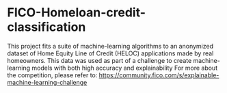 # FICO-Homeloan-credit-classification
This project fits a suite of machine-learning algorithms to an anonymized dataset of Home Equity Line of Credit (HELOC) applications made by real homeowners. This data was used as part of a challenge to create machine-learning models with both high accuracy and explainability
For more about the competition, please refer to: https://community.fico.com/s/explainable-machine-learning-challenge

